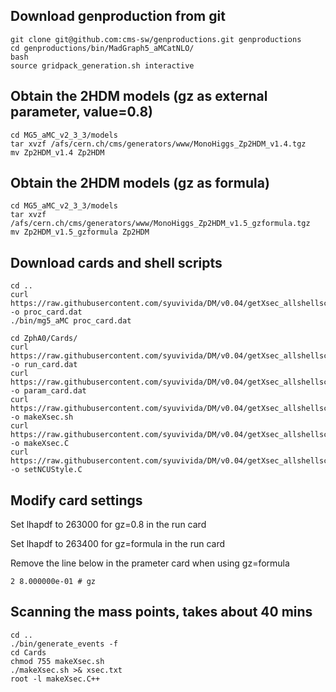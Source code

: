 ## Download genproduction from git
```
git clone git@github.com:cms-sw/genproductions.git genproductions
cd genproductions/bin/MadGraph5_aMCatNLO/
bash
source gridpack_generation.sh interactive
```

## Obtain the 2HDM models (gz as external parameter, value=0.8)
```
cd MG5_aMC_v2_3_3/models
tar xvzf /afs/cern.ch/cms/generators/www/MonoHiggs_Zp2HDM_v1.4.tgz 
mv Zp2HDM_v1.4 Zp2HDM
```


## Obtain the 2HDM models (gz as formula)
```
cd MG5_aMC_v2_3_3/models
tar xvzf /afs/cern.ch/cms/generators/www/MonoHiggs_Zp2HDM_v1.5_gzformula.tgz
mv Zp2HDM_v1.5_gzformula Zp2HDM
```

## Download cards and shell scripts
```
cd ..
curl https://raw.githubusercontent.com/syuvivida/DM/v0.04/getXsec_allshellscript/proc_card.dat -o proc_card.dat
./bin/mg5_aMC proc_card.dat

cd ZphA0/Cards/
curl https://raw.githubusercontent.com/syuvivida/DM/v0.04/getXsec_allshellscript/run_card.dat -o run_card.dat
curl https://raw.githubusercontent.com/syuvivida/DM/v0.04/getXsec_allshellscript/param_card.dat -o param_card.dat
curl https://raw.githubusercontent.com/syuvivida/DM/v0.04/getXsec_allshellscript/makeXsec.sh -o makeXsec.sh
curl https://raw.githubusercontent.com/syuvivida/DM/v0.04/getXsec_allshellscript/makeXsec.C -o makeXsec.C
curl https://raw.githubusercontent.com/syuvivida/DM/v0.04/getXsec_allshellscript/setNCUStyle.C -o setNCUStyle.C
```
## Modify card settings

Set lhapdf to 263000 for gz=0.8 in the run card

Set lhapdf to 263400 for gz=formula in the run card

Remove the line below in the prameter card when using gz=formula
```
2 8.000000e-01 # gz 
```
## Scanning the mass points, takes about 40 mins
```
cd ..
./bin/generate_events -f
cd Cards
chmod 755 makeXsec.sh
./makeXsec.sh >& xsec.txt
root -l makeXsec.C++
```